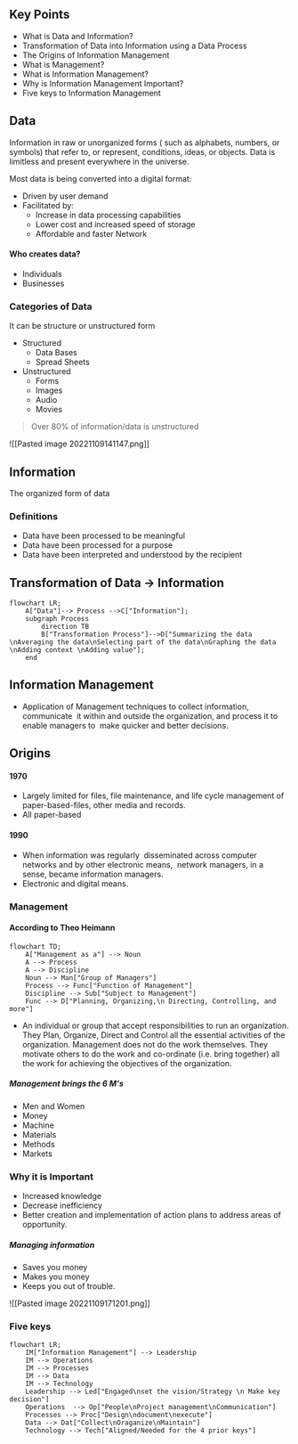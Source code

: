 
## Key Points
- What is Data and Information?
- Transformation of Data into Information using a Data Process
- The Origins of Information Management
- What is Management?
- What is Information Management?
- Why is Information Management Important?
- Five keys to Information Management


## Data

Information in raw or unorganized forms ( such as alphabets, numbers, or symbols) that refer to, or represent, conditions, ideas, or objects. Data is limitless and present everywhere in the universe.

Most data is being converted into a digital format:
- Driven by user demand
- Facilitated by:
	- Increase in data processing capabilities
	- Lower cost and increased speed of storage
	- Affordable and faster Network

#### Who creates data?
- Individuals
- Businesses

### Categories of Data
It can be structure or unstructured form
- Structured
	- Data Bases
	- Spread Sheets
- Unstructured
	- Forms
	- Images
	- Audio
	- Movies
> Over 80% of information/data is unstructured

![[Pasted image 20221109141147.png]]


## Information
The organized form of data

### Definitions
- Data have been processed to be meaningful
- Data have been processed for a purpose
- Data have been interpreted and understood by the recipient

## Transformation of Data -> Information

```mermaid
flowchart LR;
	A["Data"]--> Process -->C["Information"];
	subgraph Process
		direction TB
		B["Transformation Process"]-->D["Summarizing the data \nAveraging the data\nSelecting part of the data\nGraphing the data \nAdding context \nAdding value"];
	end
```
## Information Management
- Application of Management techniques to collect information, communicate  it within and outside the organization, and process it to enable managers to  make quicker and better decisions.

## Origins
#### 1970
- Largely limited for files, file maintenance, and life cycle management of paper-based-files, other media and records.
- All paper-based
#### 1990
- When information was regularly  disseminated across computer networks and by other electronic means,  network managers, in a sense, became information managers.
- Electronic and digital means.

### Management

#### According to Theo Heimann
```mermaid
flowchart TD;
	A["Management as a"] --> Noun
	A --> Process
	A --> Discipline
	Noun --> Man["Group of Managers"]
	Process --> Func["Function of Management"]
	Discipline --> Sub["Subject to Management"]
	Func --> D["Planning, Organizing,\n Directing, Controlling, and more"]
```
- An individual or group that accept responsibilities to run an organization. They Plan, Organize, Direct and Control all the essential activities of the organization. Management does not do the work themselves. They motivate others to do the work and co-ordinate (i.e. bring together) all the work for achieving the objectives of the organization.

##### Management brings the 6 M's
- Men and Women
- Money
- Machine
- Materials
- Methods
- Markets

### Why it is Important
- Increased knowledge
- Decrease inefficiency
- Better creation and implementation of action plans to address areas of opportunity.
##### Managing information
- Saves you money
- Makes you money
- Keeps you out of trouble.

![[Pasted image 20221109171201.png]]

### Five keys
```mermaid
flowchart LR;
	IM["Information Management"] --> Leadership
	IM --> Operations
	IM --> Processes
	IM --> Data
	IM --> Technology 
	Leadership --> Led["Engaged\nset the vision/Strategy \n Make key decision"]
	Operations  --> Op["People\nProject management\nCommunication"]
	Processes --> Proc["Design\ndocument\nexecute"]
	Data --> Dat["Collect\nOraganize\nMaintain"]
	Technology --> Tech["Aligned/Needed for the 4 prior keys"]


```


